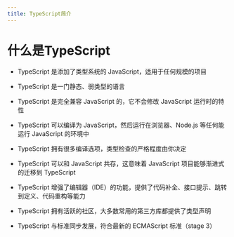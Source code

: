 ```yaml
---
title: TypeScript简介
---
```


什么是TypeScript
===

- TypeScript 是添加了类型系统的 JavaScript，适用于任何规模的项目  

- TypeScript 是一门静态、弱类型的语言  

- TypeScript 是完全兼容 JavaScript 的，它不会修改 JavaScript 运行时的特性  

- TypeScript 可以编译为 JavaScript，然后运行在浏览器、Node.js 等任何能运行 JavaScript 的环境中  

- TypeScript 拥有很多编译选项，类型检查的严格程度由你决定  

- TypeScript 可以和 JavaScript 共存，这意味着 JavaScript 项目能够渐进式的迁移到 TypeScript  

- TypeScript 增强了编辑器（IDE）的功能，提供了代码补全、接口提示、跳转到定义、代码重构等能力  

- TypeScript 拥有活跃的社区，大多数常用的第三方库都提供了类型声明  

- TypeScript 与标准同步发展，符合最新的 ECMAScript 标准（stage 3）
